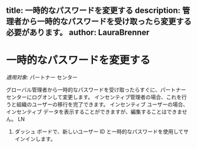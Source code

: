 
title: 一時的なパスワードを変更する description: 管理者から一時的なパスワードを受け取ったら変更する必要があります。
author: LauraBrenner
---

# <a name="change-your-temporary-password"></a>一時的なパスワードを変更する

*適用対象:* パートナー センター

グローバル管理者から一時的なパスワードを受け取ったらすぐに、パートナー センターにログオンして変更します。 インセンティブ管理者の場合、これを行うと組織のユーザーの移行を完了できます。 インセンティブ ユーザーの場合、インセンティブ データを表示することができますが、編集することはできません。 LN

1. ダッシュ ボードで、新しいユーザー ID と一時的なパスワードを使用してサインインします。